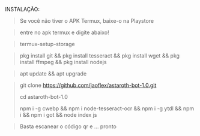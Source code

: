 
INSTALAÇÃO:

> Se você não tiver o APK Termux, baixe-o na Playstore
> 

> entre no apk termux e digite abaixo!
> 

> termux-setup-storage
> 

> pkg install git && pkg install tesseract && pkg install wget && pkg install ffmpeg && pkg install nodejs
> 

> apt update && apt upgrade
> 

> git clone https://github.com/jaoflex/astaroth-bot-1.0.git
> 
> cd astaroth-bot-1.0
> 
> npm i -g cwebp && npm i node-tesseract-ocr && npm i -g ytdl && npm i  && npm i got && node index js
> 

> Basta escanear o código qr e ... pronto
